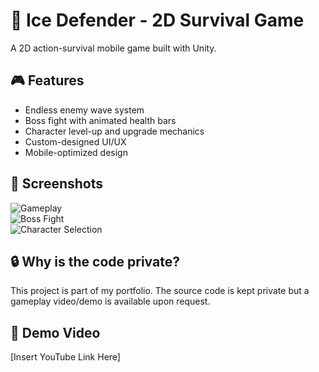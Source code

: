 # 🧊 Ice Defender - 2D Survival Game

A 2D action-survival mobile game built with Unity.

## 🎮 Features
- Endless enemy wave system
- Boss fight with animated health bars
- Character level-up and upgrade mechanics
- Custom-designed UI/UX
- Mobile-optimized design

## 📸 Screenshots

![Gameplay](screenshots/ss1.jpg)  
![Boss Fight](screenshots/ss2.jpg)  
![Character Selection](screenshots/ss3.jpg)

## 🔒 Why is the code private?
This project is part of my portfolio. The source code is kept private but a gameplay video/demo is available upon request.

## 🎥 Demo Video
[Insert YouTube Link Here]

